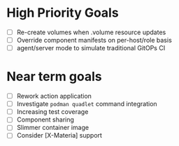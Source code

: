 # High Priority Goals
- [ ] Re-create volumes when .volume resource updates
- [ ] Override component manifests on per-host/role basis
- [ ] agent/server mode to simulate traditional GitOPs CI

# Near term goals
- [ ] Rework action application
- [ ] Investigate `podman quadlet` command integration
- [ ] Increasing test coverage
- [ ] Component sharing
- [ ] Slimmer container image
- [ ] Consider [X-Materia] support
